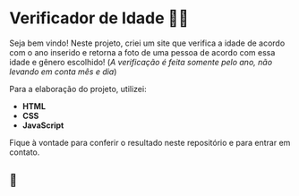# Verificador de Idade :man::woman:

Seja bem vindo! Neste projeto, criei um site que verifica a idade de acordo com o ano inserido e retorna a foto de uma pessoa de acordo com essa idade e gênero escolhido! (*A verificação é feita somente pelo ano, não levando em conta mês e dia*)

Para a elaboração do projeto, utilizei:

- **HTML**
- **CSS**
- **JavaScript**

Fique à vontade para conferir o resultado neste repositório e para entrar em contato.

## 🚀